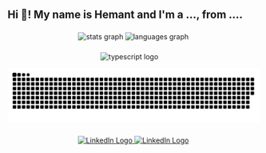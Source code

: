 <h2 align="left">Hi 👋! My name is Hemant and I'm a ..., from ....</h2>


###
<div align="center">
  <img src="https://github-readme-stats.vercel.app/api?username=Hemantcods&show_icons=true&theme=transparent" height="175" alt="stats graph"  />
  <img src="https://github-readme-stats.vercel.app/api/top-langs/?username=Hemantcods&layout=compact&theme=dark" height="175" alt="languages graph"  />
</div>

###



<div align="center">
  <img src="https://skillicons.dev/icons?i=js,html,css,react,py,pytorch,vite,mongodb,wasm)](https://skillicons.dev" height="60" alt="typescript logo"  />
  <img width="12" />
</div>  
  

![snake gif](https://github.com/Hemantcods/Hemantcods/blob/output/github-snake-dark.svg)






###
<div align=center>
<a href="https://www.linkedin.com/in/hemant-yadav-b2100632b" target="_blank">
  <img src="https://skillicons.dev/icons?i=linkedin" height="40" alt="LinkedIn Logo" />
</a>
  <a href="https://x.com/yadav_hema35495" target="_blank">
  <img src="https://skillicons.dev/icons?i=twitter" height="40" alt="LinkedIn Logo" />
</a>
</div>
